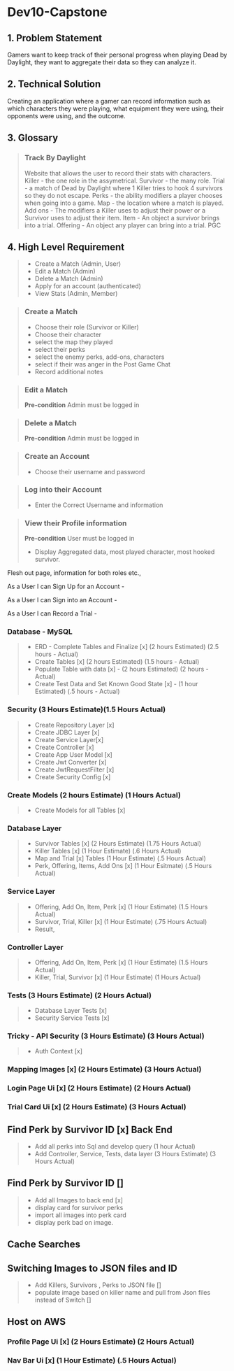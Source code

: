 # Dev10-Capstone

## 1. Problem Statement

Gamers want to keep track of their personal progress when playing Dead by Daylight, they want to aggregate their data so they can analyze it. 

## 2. Technical Solution

Creating an application where a gamer can record information such as which characters they were playing, what equipment they were using, their opponents were using, and the outcome.

## 3. Glossary

>### Track By Daylight
> Website that allows the user to record their stats with characters.
> Killer - the one role in the assymetrical.
> Survivor - the many role.
> Trial - a match of Dead by Daylight where 1 Killer tries to hook 4 survivors so they do not escape. 
> Perks - the ability modifiers a player chooses when going into a game.
> Map - the location where a match is played.
> Add ons - The modifiers a Killer uses to adjust their power or a Survivor uses to adjust their item.
> Item - An object a survivor brings into a trial.
> Offering - An object any player can bring into a trial.
> PGC

## 4. High Level Requirement

>- Create a Match  (Admin, User)
>- Edit a Match (Admin)
>- Delete a Match (Admin)
>- Apply for an account (authenticated)
>- View Stats (Admin, Member)

> ### Create a Match
> - Choose their role (Survivor or Killer)
> - Choose their character
> - select the map they played
> - select their perks
> - select the enemy perks, add-ons, characters
> - select if their was anger in the Post Game Chat
> - Record additional notes

> ### Edit a Match
> **Pre-condition** Admin must be logged in

> ### Delete a Match
> **Pre-condition** Admin must be logged in

> ### Create an Account
> - Choose their username and password

> ### Log into their Account
> - Enter the Correct Username and information

> ### View their Profile information
> **Pre-condition** User must be logged in
> - Display Aggregated data, most played character, most hooked survivor.

Flesh out page, information for both roles etc.,


As a User I can Sign Up for an Account -

As a User I can Sign into an Account - 

As a User I can Record a Trial -


### Database - MySQL
>- ERD - Complete Tables and Finalize [x]  (2 hours Estimated) (2.5 hours - Actual)
>- Create Tables [x] (2 hours Estimated)  (1.5 hours - Actual) 
>- Populate Table with data [x] - (2 hours Estimated) (2 hours - Actual) 
>- Create Test Data and Set Known Good State [x] - (1 hour Estimated) (.5 hours - Actual) 

### Security (3 Hours Estimate)(1.5 Hours Actual)
>- Create Repository Layer [x]
>- Create JDBC Layer [x]
>- Create Service Layer[x]
>- Create Controller [x]
>- Create App User Model [x]
>- Create Jwt Converter [x]
>- Create JwtRequestFilter [x]
>- Create Security Config [x]

### Create Models (2 hours Estimate) (1 Hours Actual)
>- Create Models for all Tables [x]

### Database Layer
>- Survivor Tables  [x] (2 Hours Estimate) (1.75 Hours Actual)
>- Killer Tables  [x] (1 Hour Estimate) (.6 Hours Actual)
>- Map and Trial  [x] Tables (1 Hour Estimate) (.5 Hours Actual)
>- Perk, Offering, Items, Add Ons [x] (1 Hour Esitmate) (.5 Hours Actual)


### Service Layer
>- Offering, Add On, Item, Perk [x] (1 Hour Estimate) (1.5 Hours Actual)
>- Survivor, Trial, Killer [x] (1 Hour Estimate) (.75 Hours Actual)
>- Result, 

### Controller Layer
>- Offering, Add On, Item, Perk [x] (1 Hour Estimate) (1.5 Hours Actual)
>- Killer, Trial, Survivor [x] (1 Hour Estimate) (1 Hours Actual)

### Tests (3 Hours Estimate) (2 Hours Actual)
>- Database Layer Tests [x]
>- Security Service Tests [x]

### Tricky - API Security (3 Hours Estimate) (3 Hours Actual)
>- Auth Context [x]


### Mapping Images [x] (2 Hours Estimate) (3 Hours Actual)

### Login Page Ui [x] (2 Hours Estimate) (2 Hours Actual)

### Trial Card Ui [x] (2 Hours Estimate) (3 Hours Actual)

## Find Perk by Survivor ID [x] Back End
>- Add all perks into Sql and develop query (1 hour Actual)
>- Add Controller, Service, Tests, data layer (3 Hours Estimate) (3 Hours Actual)

## Find Perk by Survivor ID []
>- Add all Images to back end [x]
>- display card for survivor perks
>- import all images into perk card
>- display perk bad on image.

## Cache Searches

## Switching Images to JSON files and ID
>- Add Killers, Survivors , Perks to JSON file []
>- populate image based on killer name and pull from Json files instead of Switch []

## Host on AWS 
### Profile Page Ui [x] (2 Hours Estimate) (2 Hours Actual)

### Nav Bar Ui [x] (1 Hour Estimate) (.5 Hours Actual)

